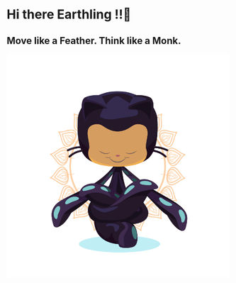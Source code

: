 # Hi there Earthling !!👋
## Move like a Feather. Think like a Monk.
<img src = "https://github.com/shaktisingh96/shaktisingh96/blob/main/Image/yogitocat.png">
